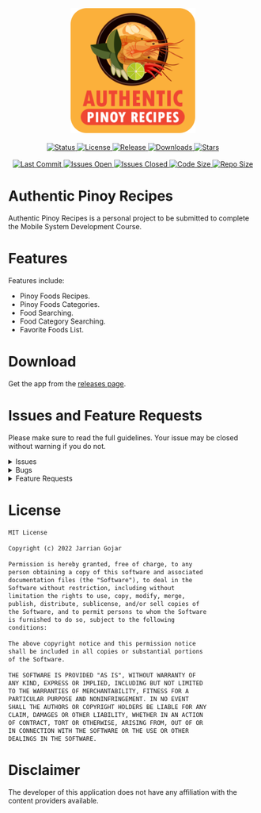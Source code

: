 <div align="center">
    <img src="./assets/icon.png" alt="APP LOGO" width="50%"/>
</div>

<br>

<div align="center">
    <a href="https://github.com/godkingjay/Authentic-Pinoy-Recipes-App/tree/master" target="_blank">
        <img src="https://img.shields.io/badge/status-stable-blue.svg" alt="Status"/>
    </a>
    <a href="https://github.com/godkingjay/Authentic-Pinoy-Recipes-App/tree/master" target="_blank">
        <img src="https://img.shields.io/badge/License-MIT-green.svg" alt="License"/>
    </a>
    <a href="https://github.com/godkingjay/Authentic-Pinoy-Recipes-App/releases/latest" target="_blank">
        <img src="https://img.shields.io/github/release/godkingjay/Authentic-Pinoy-Recipes-App.svg?maxAge=3600&label=download" alt="Release"/>
    </a>
    <a href="https://github.com/godkingjay/Authentic-Pinoy-Recipes-App/releases/latest" target="_blank">
        <img src="https://img.shields.io/github/downloads/godkingjay/Authentic-Pinoy-Recipes-App/total?style=flat-square" alt="Downloads"/>
    </a>
    <a href="https://github.com/godkingjay/Authentic-Pinoy-Recipes-App/stargazers" target="_blank">
        <img src="https://img.shields.io/github/stars/godkingjay/Authentic-Pinoy-Recipes-App.svg?style=social&label=Stars" alt="Stars"/>
    </a>
    <br>
    <br>
    <a href="https://github.com/godkingjay/Authentic-Pinoy-Recipes-App/commits" target="_blank">
        <img src="https://img.shields.io/github/last-commit/godkingjay/Authentic-Pinoy-Recipes-App.svg" alt="Last Commit"/>
    </a>
    <a href="https://github.com/godkingjay/Authentic-Pinoy-Recipes-App/issues" target="_blank">
        <img src="https://img.shields.io/github/issues/godkingjay/Authentic-Pinoy-Recipes-App.svg" alt="Issues Open"/>
    </a>
    <a href="https://github.com/godkingjay/Authentic-Pinoy-Recipes-App/issues?q=is%3Aissue+is%3Aclosed" target="_blank">
        <img src="https://img.shields.io/github/issues-closed/godkingjay/Authentic-Pinoy-Recipes-App.svg" alt="Issues Closed"/>
    </a>
    <a href="https://github.com/godkingjay/Authentic-Pinoy-Recipes-App" target="_blank">
        <img src="https://img.shields.io/github/languages/code-size/godkingjay/Authentic-Pinoy-Recipes-App.svg" alt="Code Size"/>
    </a>
    <a href="https://github.com/godkingjay/Authentic-Pinoy-Recipes-App" target="_blank">
        <img src="https://img.shields.io/github/repo-size/godkingjay/Authentic-Pinoy-Recipes-App.svg" alt="Repo Size"/>
    </a>
</div>

<h2></h2>

# Authentic Pinoy Recipes

Authentic Pinoy Recipes is a personal project to be submitted to complete the Mobile System Development Course.

# Features

Features include:

* Pinoy Foods Recipes.
* Pinoy Foods Categories.
* Food Searching.
* Food Category Searching.
* Favorite Foods List.

# Download
Get the app from the [releases page](https://github.com/godkingjay/Authentic-Pinoy-Recipes-App/releases).

# Issues and Feature Requests

Please make sure to read the full guidelines. Your issue may be closed without warning if you do not.

<details><summary>Issues</summary>

1. **Before reporting a new issue, take a look at the already opened [issues](https://github.com/godkingjay/Authentic-Pinoy-Recipes-App/issues).**

</details>

<details><summary>Bugs</summary>

* Include version (More → About → Version)
 * If not latest, try updating, it may have already been solved
* Include steps to reproduce (if not obvious from description)
* Include screenshot (if needed)
* If it could be device-dependent, try reproducing on another device (if possible)
* Don't group unrelated requests into one issue

</details>

<details><summary>Feature Requests</summary>

* Write a detailed issue, explaining what it should do or how. Avoid writing just "like X app does"
* Include screenshot (if needed)

</details>

# License

    MIT License

    Copyright (c) 2022 Jarrian Gojar

    Permission is hereby granted, free of charge, to any
    person obtaining a copy of this software and associated
    documentation files (the "Software"), to deal in the
    Software without restriction, including without
    limitation the rights to use, copy, modify, merge,
    publish, distribute, sublicense, and/or sell copies of
    the Software, and to permit persons to whom the Software
    is furnished to do so, subject to the following
    conditions:

    The above copyright notice and this permission notice
    shall be included in all copies or substantial portions
    of the Software.

    THE SOFTWARE IS PROVIDED "AS IS", WITHOUT WARRANTY OF
    ANY KIND, EXPRESS OR IMPLIED, INCLUDING BUT NOT LIMITED
    TO THE WARRANTIES OF MERCHANTABILITY, FITNESS FOR A
    PARTICULAR PURPOSE AND NONINFRINGEMENT. IN NO EVENT
    SHALL THE AUTHORS OR COPYRIGHT HOLDERS BE LIABLE FOR ANY
    CLAIM, DAMAGES OR OTHER LIABILITY, WHETHER IN AN ACTION
    OF CONTRACT, TORT OR OTHERWISE, ARISING FROM, OUT OF OR
    IN CONNECTION WITH THE SOFTWARE OR THE USE OR OTHER
    DEALINGS IN THE SOFTWARE.

# Disclaimer

The developer of this application does not have any affiliation with the content providers available.
